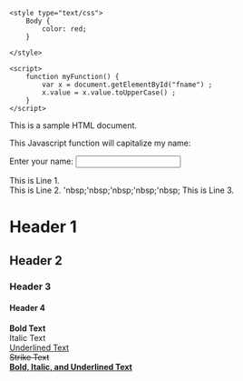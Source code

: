 <!DOCTYPE html>
<html>
<head>
    <title> My First Webpage </title>
    <meta name="description" content="Page Description here" />
    <meta http-equiv="Content-Type" content="text/html": charset="utf-8"/>
    <meta name="viewport" content="width=device-width, initial-scale=1"/>

    <style type="text/css">
        Body {
            color: red;
        }

    </style>

    <script>
        function myFunction() {
            var x = document.getElementById("fname") ;
            x.value = x.value.toUpperCase() ;
        }
    </script>
</head>

<body>
<p>This is a sample HTML document. </p>
This Javascript function will capitalize my name:
<p>Enter your name: <input type-"text" id-"fname" onchange-"myFunction()"></p>

<p>This is Line 1. <br> This is Line 2. 'nbsp;'nbsp;'nbsp;'nbsp;'nbsp;  This is Line 3.</p>

<h1> Header 1 </h1>
<h2> Header 2 </h2>
<h3> Header 3 </h3>
<h4> Header 4 </h4>

<p> <strong>Bold Text</strong><br>
    <en>Italic Text</en><br>
    <u>Underlined Text</u><br>
    <strike>Strike Text</strike><br>
    <u><strong><en>Bold, Italic, and Underlined Text</en></strong></u>
</p>

</body>

</html>